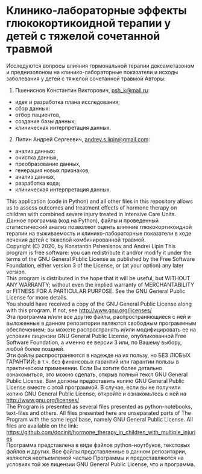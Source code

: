 # Клинико-лабораторные эффекты глюкокортикоидной терапии у детей с тяжелой сочетанной травмой
Исследуются вопросы влияния гормональной терапии дексаметазоном и преднизолоном на клинико-лабораторные показатели и исходы заболевания у детей с тяжелой сочетанной травмой
Авторы:
1. Пшениснов Константин Викторович, psh_k@mail.ru:
* идея и разработка плана исследования;
* сбор данных:
 * отбор пациентов,
 * создание базы данных;
* клиническая интерпретация данных.
2. Липин Андрей Сергеевич, andrey.s.lipin@gmail.com:
* анализ данных:
 * очистка данных,
 * преобразование данных,
 * генерация новых признаков,
 * анализ данных,
 * разработка кода;
* клиническая интерпретация данных.

This application (code in Python) and all other files in this repository allows us to assess
outcomes and treatment effects of hormone therapy on children with
combined severe injury treated in Intensive Care Units.<br>
Данное программа (код на Python), файлы и проведенный статистический анализ позволяют
оценть влияние глюкокортикоидной терапии на выживаемость и 
клинико-лабораторные показатели в ходе лечения детей с тяжелой
комбинированной травмой.<br>
Copyright (C) 2020, by Konstantin Pshenisnov and Andrei Lipin
This program is free software: you can redistribute it and/or modify
it under the terms of the GNU General Public License as published by
the Free Software Foundation, either version 3 of the License, or
(at your option) any later version.<br>
This program is distributed in the hope that it will be useful,
but WITHOUT ANY WARRANTY; without even the implied warranty of
MERCHANTABILITY or FITNESS FOR A PARTICULAR PURPOSE.  See the
GNU General Public License for more details.<br>
You should have received a copy of the GNU General Public License
along with this program.  If not, see http://www.gnu.org/licenses/<br>
Эта программа и/или все другие файлы, распространяющиеся с ней и выложенные
в данном репозитории являются свободным программным обеспечением;
вы можете распространять и/или модифицировать ее на
условиях лицензии GNU General Public License,
опубликованной Free Software Foundation, а именно ее версии 3
или, по Вашему выбору, любой более поздней.<br>
Эти файлы распространяются в надежде на их пользу,
но БЕЗ ЛЮБЫХ ГАРАНТИЙ; в т.ч. без финансовых гарантий или
гарантии пользы в практическом применении.
Если Вы хотите более детально ознакомиться, это можно сделать,
открыв полный текст GNU General Public License.
Вам должны предоставить копию GNU General Public License вместе
с этой программой. В случае, если вы не получили копию
GNU General Public License, откройте и ознакомьтесь с ней
на http://www.gnu.org/licenses/<br>
The Program is presented as several files presented as python-notebooks, text-files and others.
All files presented here are unseparated parts of The Program
with the same legal base, namely GNU General Public License. All files are available on the link:
https://github.com/docinit/hormone_therapy_in_children_with_multiple_injuries<br>
Программа представлена в виде файлов python-ноутбуков, текстовых файлов и других.
Все файлы представленные в данном репозитории, являются неотъемлемой частью 
Программы и предоставляются на условиях той же лицензии
GNU General Public License, что и программа.
